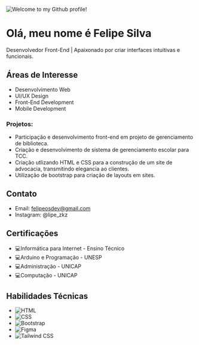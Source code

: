 ![Welcome to my Github profile!](github-image-profile.gif)


# Olá, meu nome é Felipe Silva

Desenvolvedor Front-End | Apaixonado por criar interfaces intuitivas e funcionais.

## Áreas de Interesse
- Desenvolvimento Web
- UI/UX Design
- Front-End Development
- Mobile Development

### Projetos:
- Participação e desenvolvimento front-end em projeto de gerenciamento de biblioteca.
- Criação e desenvolvimento de sistema de gerenciamento escolar para TCC.
- Criação utlizando HTML e CSS para a construção de um site de advocacia, transmitindo elegancia ao clientes.
- Utilização de bootstrap para criação de layouts em sites.

## Contato
- Email: felipeosdev@gmail.com
- Instagram: @lipe_zkz

## Certificações
- 💻Informática para Internet - Ensino Técnico
- 💻Arduino e Programação - UNESP
- 💻Administração - UNICAP
- 💻Computação - UNICAP


## Habilidades Técnicas
- ![HTML](https://img.shields.io/badge/-HTML-orange?style=flat-square&logo=html5&logoColor=white) 
- ![CSS](https://img.shields.io/badge/-CSS-blue?style=flat-square&logo=css3&logoColor=white) 
- ![Bootstrap](https://img.shields.io/badge/-Bootstrap-563D7C?style=flat-square&logo=bootstrap&logoColor=white) 
- ![Figma](https://img.shields.io/badge/-Figma-purple?style=flat-square&logo=figma&logoColor=white) 
- ![Tailwind CSS](https://img.shields.io/badge/-Tailwind_CSS-38B2AC?style=flat-square&logo=tailwind-css&logoColor=white)  
